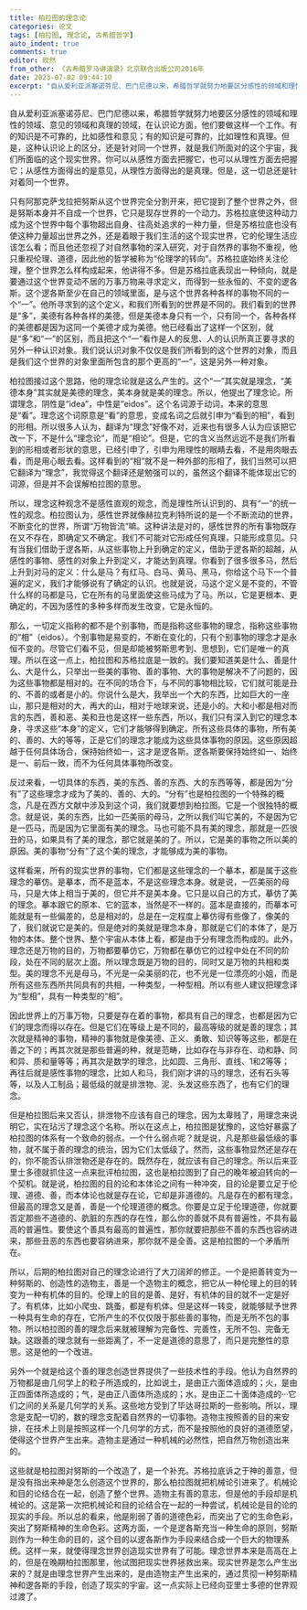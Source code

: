 ```yaml
---
title: 柏拉图的理念论
categories: 论文
tags: [柏拉图, 理念论, 古希腊哲学]
auto_indent: true
comments: true
editor: 皎然
from_other: 《古希腊罗马讲演录》北京联合出版公司2016年
date: 2023-07-02 09:44:10
excerpt: "自从爱利亚派塞诺芬尼、巴门尼德以来，希腊哲学就努力地要区分感性的领域和理性的领域、意见的领域和真理的领域，在认识论方面，他们要做这样一个工作。有的知识是不可靠的，比如感性和意见；有的知识是可靠的，比如理性和真理。但是，这种认识论上的区分，还是针对同一个世界，就是我们所面对的这个宇宙，我们所面临的这个现实世界。你可以从感性方面去把握它，也可以从理性方面去把握它；从感性方面得出的是意见，从理性方面得出的是真理。但是，这一切总还是针对着同一个世界。"
---
```

自从爱利亚派塞诺芬尼、巴门尼德以来，希腊哲学就努力地要区分感性的领域和理性的领域、意见的领域和真理的领域，在认识论方面，他们要做这样一个工作。有的知识是不可靠的，比如感性和意见；有的知识是可靠的，比如理性和真理。但是，这种认识论上的区分，还是针对同一个世界，就是我们所面对的这个宇宙，我们所面临的这个现实世界。你可以从感性方面去把握它，也可以从理性方面去把握它；从感性方面得出的是意见，从理性方面得出的是真理。但是，这一切总还是针对着同一个世界。

只有阿那克萨戈拉把努斯从这个世界完全分割开来，把它提到了整个世界之外，但是努斯本身并不自成一个世界，它只是现存世界的一个动力。苏格拉底使这种动力成为这个世界中每个事物超出自身、往高处追求的一种力量，但是苏格拉底也没有使这种力量超出世界之外，还是着眼于我们生活的这个现实世界，它的伦理生活应该怎么看；而且他还忽视了对自然事物的深入研究，对于自然界的事物不重视，他只重视伦理、道德，因此他的哲学被称为“伦理学的转向”。苏格拉底始终关注伦理，整个世界怎么样构成起来，他讲得不多。但是苏格拉底表现出一种倾向，就是要通过这个世界变动不居的万事万物来寻求定义，而得到一些永恒的、不变的逻各斯。这个逻各斯至少在自己的领域里面，是与这个世界各种各样的事物不同的一个“一”。他所寻求到的这个定义，和我们所看到的世界是不同的。我们看到的世界是“多”，美德有各种各样的美德，但是美德本身只有一个，只有同一个，各种各样的美德都是因为这同一个美德才成为美德。他已经看出了这样一个区别，就是“多”和“一”的区别，而且把这个“一”看作是人的反思、人的认识所真正要寻求的另外一种认识对象。我们说认识对象不仅仅是我们所看到的这个世界的对象，而且是我们这个世界的对象里面所包含的那个更高的“一”，这是另外一种对象。

柏拉图接过这个思路，他的理念论就是这么产生的。这个“一”其实就是理念，“美德本身”其实就是美德的理念，美本身就是美的理念。所以，他提出了理念论。所谓理念，阴性是“idea”，中性是“eidos”。这个名词源于动词，本来的意思是“看”。理念这个词原意是“看”的意思，变成名词之后就引申为“看到的相”，看到的形相。所以很多人认为，翻译为“理念”好像不对，近来也有很多人认为应该把它改一下，不是什么“理念论”，而是“相论”。但是，它的含义当然远远不是我们所看到的形相或者形状的意思，已经引申了，引申为用理性的眼睛去看，不是用肉眼去看，而是用心眼去看。这样看到的“相”就不是一种外部的形相了，我们当然可以把它翻译为“理念”，我觉得这个翻译还是勉强可以的，虽然这个翻译不能体现出它的词源，但是并不会误解柏拉图的意思。

所以，理念这种观念不是感性直观的观念，而是理性所认识到的、具有“一”的统一性的观念。柏拉图认为，感性世界就像赫拉克利特所说的是一个不断流动的世界，不断变化的世界，所谓“万物皆流”嘛。这种讲法是对的，感性世界的所有事物既存在又不存在，即确定又不确定。我们不可能对它形成任何真理，只能形成意见。只有当我们借助于逻各斯，从这些事物上升到确定的定义，借助于逻各斯的超越，从感性的事物、感性的对象上升到定义，才能达到真理。你看到了很多很多马，然后上升到对马的定义：什么是马？有红马、白马、黄马、黑马，你给这个马下一个普遍的定义，我们才能够说有了确定的认识。也就是说，马这个定义是不变的，不管什么样的马都是马，它在所有的马里面使这些马成为了马。所以，它是更根本、更确定的，不因为感性的多种多样而发生改变，它是永恒的。

那么，一切定义指称的都不是个别事物，而是指称这些事物的理念，指称这些事物的“相”（eidos）。个别事物是易变的，不断在变化的，只有个别事物的理念才是永恒不变的。尽管它们看不见，但是却能被努斯思考到、思想到，它们是唯一的真理。所以在这一点上，柏拉图和苏格拉底是一致的。我们要知道美是什么、善是什么、大是什么，只举出一些美的事物、善的事物、大的事物是解决不了问题的，因为这些事物都是相对的。在不同的场合下，与不同的事物相比较，它们就可能是丑的、不善的或者是小的。你说什么是大，我举出一个大的东西，比如巨大的一座山，那只是相对的大，再大的山，相对于地球来说，还是小的。大和小都是相对而言的东西，善和恶、美和丑也是这样一些东西，所以，我们只有深入到它的理念本身，寻求这些“本身”的定义，它们才能够得到确定。所有这些具体的事物，所有美的、善的、大的等等，正是它们的理念才能成为这些具体事物的原因。这些原因超越于任何具体场合，保持始终如一，这才是逻各斯。逻各斯要保持始终如一、始终是一、前后一致，而不为任何具体事物所改变。

反过来看，一切具体的东西，美的东西、善的东西、大的东西等等，都是因为“分有”了这些理念才成为了美的、善的、大的。“分有”也是柏拉图的一个特殊的概念，凡是在西方文献中涉及到这个词，我们就要想到柏拉图。它是一个很独特的概念。就是说，美的东西，比如一匹美丽的母马，之所以我们叫它美的，不是因为它是一匹马，而是因为它里面有美的理念。马也可能不具有美的理念，那就是一匹很丑的马，如果具有了美的理念，那它就是美的了。所以，它是美的事物之所以美的原因。美的事物“分有”了这个美的理念，才能够成为美的事物。

这样看来，所有的现实世界的事物，它们都是这些理念的一个摹本，都是属于这些理念的摹仿。是摹本，而不是蓝本，不是这些理念本身。就是说，一匹美丽的母马，只是大体上相当于美的，但它并不是美本身。它只是以自己的方式，摹仿了美的理念。摹本跟它的原本、它的蓝本，当然是不一样的。蓝本是直接的，而摹本可能就是有一些偏差的，总是相对的，总是在一定程度上摹仿得有些像了，像美的了，我们就说它是美的。但是绝对的美就是理念本身，那就是它们的本体了，是万物的本体。整个世界、整个宇宙从本体上看，都是由于分有理念而构成的。此外，理念还是万物的目的，万物都要摹仿它，万物都在摹仿它的过程中处在不同的阶段，处在不同的层次上面。所以理念既是万物的目的，同时又是万物的共相和类型。美的理念不光是母马，不光是一朵美丽的花，也不光是一位漂亮的小姐，而是所有这些东西所共同具有的共相，一种类型，一种型相。所以有些人建议把理念译为“型相”，具有一种类型的“相”。

因此世界上的万事万物，只要是存在着的事物，都具有自己的理念，也都是因为它们的理念而得以存在。但是它们在等级上是不同的，最高等级的就是善的理念；其次就是精神的事物，精神的事物就是像美德、正义、勇敢、知识等等这些，都是在善之下的；再其次就是那些普遍的种，就是范畴，比如存在与非存在、动和静、同和异、质和量等等；再其次是数学的理念，比如圆、三角形、直线、1和2等等；再往后就是感性事物的理念，比如人和马，我们刚才讲的马的理念，还有石头等等，以及人工制品；最低级的就是排泄物、泥、头发这些东西了，也有它们的理念。

但是柏拉图后来又否认，排泄物不应该有自己的理念，因为太卑贱了，用理念来说明它，实在玷污了理念这个名称。所以在这点上，柏拉图是犹豫的，这恰好暴露了柏拉图的体系有一个致命的弱点。一个什么弱点呢？就是说，凡是那些最低级的事物，就不属于善的理念的统治，因为它们太低级了。然而，这些事物显然还是存在的，你不能否认排泄物还是存在的。既然存在，就应该有自己的理念。所以后来亚里士多德就抓住这一点来批评柏拉图，这也是柏拉图到了自己的晚年被迫转向的一个契机。就是说，柏拉图的目的论和本体论之间有一种冲突，目的论是要立足于伦理、道德、善，而本体论也就是存在论，它却是非道德的。凡是存在的都有理念，但最高的理念又是善，善是一个伦理道德的概念。你要是立足于伦理道德，你就要否定那些不道德的、肮脏的东西的存在性，那么你的善就不具有普遍性，不具有最高的普遍性。要使这个善具有最高的普遍性，那你就要把那些不善的东西也容纳进来，那些丑恶的东西也要容纳进来，那你就不是全善。这是柏拉图的一个矛盾所在。

所以，后期的柏拉图对自己的理念论进行了大刀阔斧的修正。一个是把善转变为一种努斯的、创造性的造物主，善是一个造物主的概念，把它从一种伦理上的目的转变为一种有机体的目的。伦理上的目的是善、是好，有机体的目的就不一定是好了。有机体，比如小爬虫、跳蚤，都是有机体。但是这样一转变，就能够赋予世界一种具有生命的存在，它所产生的不仅仅限于那些善的事物，而是无所不包的事物。所以柏拉图的善的理念后来就被理解为完备性、完善性，无所不包、完备无缺。这跟善的理念就有一些距离了，不一定是道德的意思了，而只是完整性的意思。这是他的一个改进。

另外一个就是给这个善的理念创造世界提供了一些技术性的手段。他认为自然界的万物都是由几何学上的粒子所造成的，比如说土，是由正六面体造成的；火，是由正四面体所造成的；气，是由正八面体所造成的；水，是由正二十面体造成的···它们之间的关系是几何学的关系。这些地方受到了毕达哥拉斯的一些影响。所以，理念是支配一切的，数的理念支配着自然界的一切事物。造物主按照善的目的来安排，在技术上则是按照这样一个几何学的方式，而不是按照他的良好的道德愿望，使得这个世界产生出来。造物主是通过一种机械的必然性，把自然万物创造出来的。

这些就是柏拉图对努斯的一个改造了，是一个补充。苏格拉底诉之于神的善意，但是没有指出来神是怎么创造这个世界的，那么柏拉图就把机械论引进来了。机械论和目的论结合在一起，创造了整个世界。造物主有善的意志，但是他的手段却是机械论的。这是第一次把机械论和目的论结合在一起的一种尝试，机械论是目的论的现实的手段。所以总的看来，他是削弱了善的道德色彩，而突出了它的生命色彩，突出了努斯精神的生命色彩。这两方面，一个是逻各斯充当一种生命的原则，努斯则作为一种生命的目的，这个目的以逻各斯作为手段来结合成一个巨大的物理系统。这样一来，就使得理念世界创造现实世界有了可能。理念世界本来是高高在上的，但是在晚期柏拉图那里，他试图把现实世界拯救出来。现实世界是怎么产生出来的？就是由理念世界产生出来的，是由造物主产生出来的，通过贯彻一种努斯精神和逻各斯的手段，创造了现实的宇宙。这一点实际上已经向亚里士多德的世界观过渡了。
